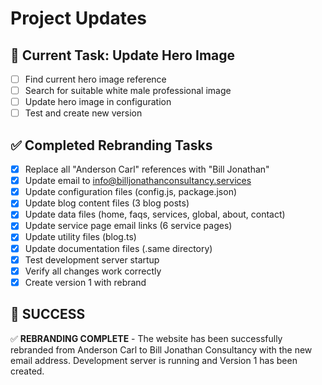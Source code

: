 # Project Updates

## 🎯 Current Task: Update Hero Image
- [ ] Find current hero image reference
- [ ] Search for suitable white male professional image
- [ ] Update hero image in configuration
- [ ] Test and create new version

## ✅ Completed Rebranding Tasks
- [x] Replace all "Anderson Carl" references with "Bill Jonathan"
- [x] Update email to info@billjonathanconsultancy.services
- [x] Update configuration files (config.js, package.json)
- [x] Update blog content files (3 blog posts)
- [x] Update data files (home, faqs, services, global, about, contact)
- [x] Update service page email links (6 service pages)
- [x] Update utility files (blog.ts)
- [x] Update documentation files (.same directory)
- [x] Test development server startup
- [x] Verify all changes work correctly
- [x] Create version 1 with rebrand

## 🎉 SUCCESS
✅ **REBRANDING COMPLETE** - The website has been successfully rebranded from Anderson Carl to Bill Jonathan Consultancy with the new email address. Development server is running and Version 1 has been created.
